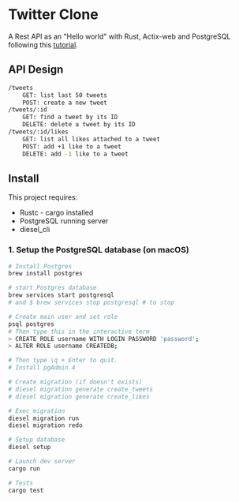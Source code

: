 # Twitter Clone

A Rest API as an "Hello world" with Rust, Actix-web and PostgreSQL following this [tutorial](https://hub.qovery.com/guides/tutorial/create-a-blazingly-fast-api-in-rust-part-1/).

## API Design

```bash
/tweets
    GET: list last 50 tweets
    POST: create a new tweet
/tweets/:id
    GET: find a tweet by its ID
    DELETE: delete a tweet by its ID
/tweets/:id/likes
    GET: list all likes attached to a tweet
    POST: add +1 like to a tweet
    DELETE: add -1 like to a tweet
```

## Install

This project requires:

- Rustc - cargo installed
- PostgreSQL running server
- diesel_cli

### 1. Setup the PostgreSQL database (on macOS)

```bash
# Install Postgres
brew install postgres

# start Postgres database
brew services start postgresql
# and $ brew services stop postgresql # to stop

# Create main user and set role
psql postgres
# Then type this in the interactive term
> CREATE ROLE username WITH LOGIN PASSWORD 'password';
> ALTER ROLE username CREATEDB;

# Then type \q + Enter to quit.
# Install pgAdmin 4

# Create migration (if doesn't exists)
# diesel migration generate create_tweets
# diesel migration generate create_likes

# Exec migration
diesel migration run
diesel migration redo
```

```bash
# Setup database
diesel setup

# Launch dev server
cargo run

# Tests
cargo test
```
